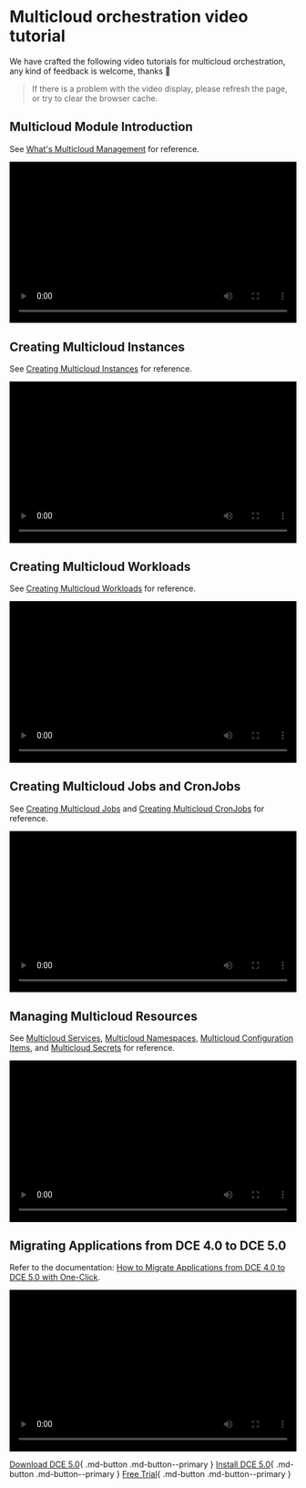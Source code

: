 # Multicloud orchestration video tutorial

We have crafted the following video tutorials for multicloud orchestration, any kind of feedback is welcome, thanks 🙏

> If there is a problem with the video display, please refresh the page, or try to clear the browser cache.

<style>
.responsive-video-container {
    position: relative;
    padding-bottom: 56.25%; /* 16:9 aspect ratio */
    height: 0;
    overflow: hidden;
    max-width: 100%;
    background: #000;
}

.responsive-video-container video {
    position: absolute;
    top: 0;
    left: 0;
    width: 100%;
    height: 100%;
}
</style>

## Multicloud Module Introduction

See [What's Multicloud Management](../kairship/intro/features.md) for reference.

<div class="responsive-video-container">
<video controls src="https://harbor-test2.cn-sh2.ufileos.com/docs/videos/multicloud-intro.mp4" preload="metadata" poster="images/kairship-intro.png"></video>
</div>

## Creating Multicloud Instances

See [Creating Multicloud Instances](../kairship/instance/add.md) for reference.

<div class="responsive-video-container">
<video controls src="https://harbor-test2.cn-sh2.ufileos.com/docs/videos/kairship-instance.mp4" preload="metadata" poster="images/kairship-instance.png"></video>
</div>

## Creating Multicloud Workloads

See [Creating Multicloud Workloads](../kairship/workload/deployment.md) for reference.

<div class="responsive-video-container">
<video controls src="https://harbor-test2.cn-sh2.ufileos.com/docs/videos/workloads.mp4" preload="metadata" poster="images/kairship-workload.png"></video>
</div>

## Creating Multicloud Jobs and CronJobs

See [Creating Multicloud Jobs](../kairship/workload/job.md) and [Creating Multicloud CronJobs](../kairship/workload/cronjob.md) for reference.

<div class="responsive-video-container">
<video controls src="https://harbor-test2.cn-sh2.ufileos.com/docs/videos/job-cronjob.mp4" preload="metadata" poster="images/kairship-job.png"></video>
</div>

## Managing Multicloud Resources

See [Multicloud Services](../kairship/resource/service.md), [Multicloud Namespaces](../kairship/resource/ns.md), [Multicloud Configuration Items](../kairship/resource/configmap.md), and [Multicloud Secrets](../kairship/resource/secret.md) for reference.

<div class="responsive-video-container">
<video controls src="https://harbor-test2.cn-sh2.ufileos.com/docs/videos/multicloud-resoruces.mp4" preload="metadata" poster="images/kairship-resource.png"></video>
</div>

## Migrating Applications from DCE 4.0 to DCE 5.0

Refer to the documentation: [How to Migrate Applications from DCE 4.0 to DCE 5.0 with One-Click](../kairship/best-practice/one-click-conversion.md).

<div class="responsive-video-container">
<video controls src="https://harbor-test2.cn-sh2.ufileos.com/docs/videos/kairship-migrate.mp4" preload="metadata" poster="images/kairship-migrate.png"></video>
</div>

[Download DCE 5.0](../download/index.md){ .md-button .md-button--primary }
[Install DCE 5.0](../install/index.md){ .md-button .md-button--primary }
[Free Trial](../dce/license0.md){ .md-button .md-button--primary }
